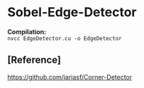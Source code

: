 # Sobel-Edge-Detector
**Compilation:**<br />
`nvcc EdgeDetector.cu -o EdgeDetector`
## [Reference]
https://github.com/jariasf/Corner-Detector 